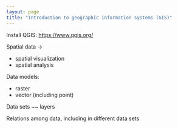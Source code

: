 ```yaml
---
layout: page
title: "Introduction to geographic information systems (GIS)"
---
```



Install QGIS:  <https://www.qgis.org/>

Spatial data  ->

- spatial visualization
- spatial analysis

Data models:

- raster
- vector (including point)

Data sets ~~ layers

Relations among data, including in different data sets
